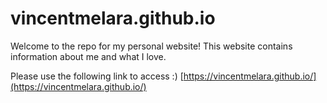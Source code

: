# vincentmelara.github.io
Welcome to the repo for my personal website! This website contains information about me and what I love. 

Please use the following link to access :)
[https://vincentmelara.github.io/](https://vincentmelara.github.io/)
